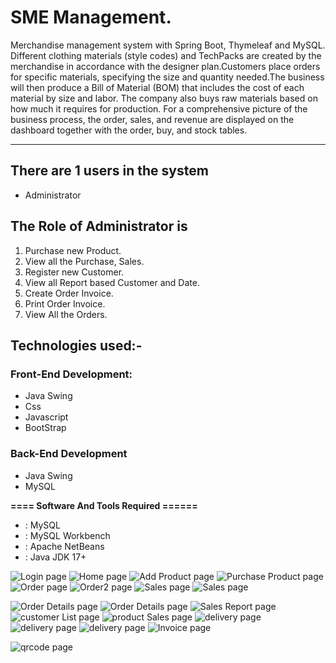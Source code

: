 # SME Management.
Merchandise management system with Spring Boot, Thymeleaf and MySQL.
Different clothing materials (style codes) and TechPacks are created by the merchandise in accordance with the designer plan.Customers place orders for specific materials, specifying the size and quantity needed.The business will then produce a Bill of Material (BOM) that includes the cost of each material by size and labor.
The company also buys raw materials based on how much it requires for production.
For a comprehensive picture of the business process, the order, sales, and revenue are displayed on the dashboard together with the order, buy, and stock tables.
-----------------   ---------------------------------------------
## There are 1 users in the system

- Administrator

## The Role of Administrator is
1. Purchase new Product.
2. View all the Purchase, Sales.
3. Register new Customer.
4. View all Report based Customer and Date.
5. Create Order Invoice.
6. Print Order Invoice.
7. View All the Orders.

## Technologies used:-
### Front-End Development:
- Java Swing
- Css
- Javascript
- BootStrap
### Back-End Development
- Java Swing
- MySQL

**==== Software And Tools Required ======**
- :  MySQL
- :  MySQL Workbench
- :  Apache NetBeans
- :  Java JDK 17+

![ Login page](https://github.com/fatemazohor/SwingSMEMangagement/blob/main/Screenshot/login.png)
![ Home page](https://github.com/fatemazohor/SwingSMEMangagement/blob/main/Screenshot/home.png)
![ Add Product page](https://github.com/fatemazohor/SwingSMEMangagement/blob/main/Screenshot/add.png)
![ Purchase Product page](https://github.com/fatemazohor/SwingSMEMangagement/blob/main/Screenshot/purchase2.png)
![ Order page](https://github.com/fatemazohor/SwingSMEMangagement/blob/main/Screenshot/order.png)
![ Order2 page](https://github.com/fatemazohor/SwingSMEMangagement/blob/main/Screenshot/order2.png)
![ Sales page](https://github.com/fatemazohor/SwingSMEMangagement/blob/main/Screenshot/cart2.png)
![ Sales page](https://github.com/fatemazohor/SwingSMEMangagement/blob/main/Screenshot/cart3.png)
 
![ Order Details page](https://github.com/fatemazohor/SwingSMEMangagement/blob/main/Screenshot/orderDetails.png)
![ Order Details page](https://github.com/fatemazohor/SwingSMEMangagement/blob/main/Screenshot/orderDetails2.png)
![ Sales Report page](https://github.com/fatemazohor/SwingSMEMangagement/blob/main/Screenshot/salesReport.png)
![ customer List page](https://github.com/fatemazohor/SwingSMEMangagement/blob/main/Screenshot/customerList2.png)
![ product Sales page](https://github.com/fatemazohor/SwingSMEMangagement/blob/main/Screenshot/productSales2.png)
![ delivery page](https://github.com/fatemazohor/SwingSMEMangagement/blob/main/Screenshot/delivery.png)
![ delivery page](https://github.com/fatemazohor/SwingSMEMangagement/blob/main/Screenshot/delivery2.png)
![ delivery page](https://github.com/fatemazohor/SwingSMEMangagement/blob/main/Screenshot/delivery3.png)
![ Invoice page](https://github.com/fatemazohor/SwingSMEMangagement/blob/main/Screenshot/invoice-de2210cId14r95.png)

![ qrcode page](https://github.com/fatemazohor/SwingSMEMangagement/blob/main/Screenshot/qrcode.png)
